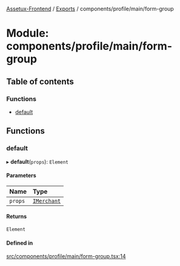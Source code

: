 [Assetux-Frontend](../README.md) / [Exports](../modules.md) / components/profile/main/form-group

# Module: components/profile/main/form-group

## Table of contents

### Functions

- [default](components_profile_main_form_group.md#default)

## Functions

### default

▸ **default**(`props`): `Element`

#### Parameters

| Name | Type |
| :------ | :------ |
| `props` | [`IMerchant`](../interfaces/lib_backend_ecommerce_types_backend_ecommerce.IMerchant.md) |

#### Returns

`Element`

#### Defined in

[src/components/profile/main/form-group.tsx:14](https://github.com/ASSETUX/frontend/blob/9a68660/src/components/profile/main/form-group.tsx#L14)
